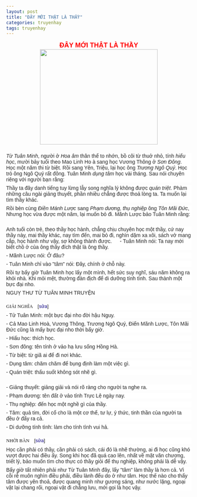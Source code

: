 ```yaml
---
layout: post
title: "ĐÂY MỚI THẬT LÀ THẦY"
categories: truyenhay
tags: truyenhay
---
```

<div style="text-align: center;">
<b style="background-color: white; font-family: sans-serif;"><span style="color: red; font-size: large;">ĐÂY MỚI THẬT LÀ THẦY</span></b></div>
<div class="separator" style="clear: both; text-align: center;">
<a href="https://nghiencuulichsudotcom.files.wordpress.com/2018/03/chuviet.jpg?w=584" imageanchor="1" style="margin-left: 1em; margin-right: 1em;"><img border="0" data-original-height="463" data-original-width="574" height="258" src="https://nghiencuulichsudotcom.files.wordpress.com/2018/03/chuviet.jpg?w=584" width="320" /></a></div>
<b style="background-color: white; color: #252525; font-family: sans-serif; font-size: 14px;"><br /></b>
<div style="background-color: white; color: #252525; font-family: sans-serif; line-height: inherit; margin-bottom: 0.5em; margin-top: 0.5em;">
<i>Từ Tuân Minh</i>, người ở&nbsp;<i>Hoa âm</i>&nbsp;thân thể to nhớn, bồ côi từ thuở nhỏ, tính&nbsp;<i>hiếu học</i>, mười bảy tuổi theo Mao Linh Ho à sang học Vương Thông ở&nbsp;<i>Sơn Đông</i>. Học một năm thi từ biệt. Rồi sang Yên, Triệu, lại học ông&nbsp;<i>Trương Ngô Quý</i>. Học trò ông Ngô Quý rất đông. Tuân Minh&nbsp;<i>dụng tâm</i>&nbsp;học vài tháng. Sau nói chuyên riêng với người bạn rằng:</div>
<div style="background-color: white; color: #252525; font-family: sans-serif; line-height: inherit; margin-bottom: 0.5em; margin-top: 0.5em;">
Thầy ta đây danh tiếng tuy lừng lẫy song nghĩa lý không được&nbsp;<i>quán triệt</i>. Phàm những câu ngài giảng thuyết, phần nhiều chẳng được thoả lòng ta. Ta muốn lại tìm thầy khác.</div>
<div style="background-color: white; color: #252525; font-family: sans-serif; line-height: inherit; margin-bottom: 0.5em; margin-top: 0.5em;">
Rồi bèn cùng&nbsp;<i>Điền Mánh Lược</i>&nbsp;sang&nbsp;<i>Phạm dương, thụ nghiệp</i>&nbsp;ông&nbsp;<i>Tôn Mãi Đức</i>, Nhưng học vừa được một năm, lại muốn bỏ đi. Mãnh Lược bảo Tuân Minh rằng:</div>
<div class="noprint" id="Tusach.d-in-content-728x90-1" style="background-color: white; color: #252525; font-family: sans-serif; margin: 25px auto; text-align: center;">
</div>
<div style="background-color: white; color: #252525; font-family: sans-serif; line-height: inherit; margin-bottom: 0.5em; margin-top: 0.5em;">
Anh tuổi còn trẻ, theo thầy học hành, chẳng chịu chuyên học một thầy, cứ nay thầy này, mai thầy khác, nay tìm đến, mai bỏ đi, nghìn dặm xa xôi, sách vở mang cắp, học hành như vậy, sợ không thành được.   - Tuân Minh nói: Ta nay mới biết chồ ở của ông thầy đích thật là ông thầy.</div>
<div style="background-color: white; color: #252525; font-family: sans-serif; line-height: inherit; margin-bottom: 0.5em; margin-top: 0.5em;">
- Mãnh Lược nói: Ở đâu?</div>
<div style="background-color: white; color: #252525; font-family: sans-serif; line-height: inherit; margin-bottom: 0.5em; margin-top: 0.5em;">
- Tuân Minh chỉ vào "tâm" nói: Đây, chính ở chỗ này.</div>
<div style="background-color: white; color: #252525; font-family: sans-serif; line-height: inherit; margin-bottom: 0.5em; margin-top: 0.5em;">
Rồi tự bấy giờ Tuân Minh học lấy một mình, hết sức suy nghĩ, sáu năm không ra khỏi nhà. Khi mỏi mệt, thường đàn địch để di dưỡng tính tình. Sau thành một bực đại nho.</div>
<div style="background-color: white; color: #252525; font-family: sans-serif; line-height: inherit; margin-bottom: 0.5em; margin-top: 0.5em;">
NGUỴ THƯ TỪ TUÂN MINH TRUYỆN</div>
<h2 style="background: none rgb(255, 255, 255); border: none; font-family: &quot;Linux Libertine&quot;, Georgia, Times, serif; font-weight: normal; line-height: 1.3; margin: 1em 0px 0.25em; overflow: hidden; padding: 0px;">
<span style="font-size: small;"><span class="mw-headline" id="GI.E1.BA.A2I_NGH.C4.A8A">GIẢI NGHĨA</span><span class="mw-editsection" style="display: inline-block; font-family: sans-serif; line-height: 1em; margin-left: 1em; user-select: none; vertical-align: baseline;"><span class="mw-editsection-bracket">[</span><a href="https://tusach.thuvienkhoahoc.com/index.php?title=C%E1%BB%95_h%E1%BB%8Dc_tinh_hoa._Nguy%E1%BB%85n_V%C4%83n_Ng%E1%BB%8Dc,_Tr%E1%BA%A7n_L%C3%AA_Nh%C3%A2n/165&amp;action=edit&amp;section=1" style="background: none; color: #0b0080; text-decoration-line: none;" title="Sửa đổi đề mục: GIẢI NGHĨA">sửa</a><span class="mw-editsection-bracket">]</span></span></span></h2>
<div style="background-color: white; color: #252525; font-family: sans-serif; line-height: inherit; margin-bottom: 0.5em; margin-top: 0.5em;">
- Tử Tuân Minh: một bực đại nho đời hậu Nguy.</div>
<div style="background-color: white; color: #252525; font-family: sans-serif; line-height: inherit; margin-bottom: 0.5em; margin-top: 0.5em;">
- Cả Mao Linh Hoà, Vương Thông, Trương Ngô Quý, Điển Mãnh Lược, Tôn Mãi Đức cũng là mấy bực đại nho thời bấy giờ.</div>
<div style="background-color: white; color: #252525; font-family: sans-serif; line-height: inherit; margin-bottom: 0.5em; margin-top: 0.5em;">
- Hiấu học: thích học.</div>
<div style="background-color: white; color: #252525; font-family: sans-serif; line-height: inherit; margin-bottom: 0.5em; margin-top: 0.5em;">
- Sơn đông: tên tính ở vảo hạ lưu sống Hồng Hà.</div>
<div style="background-color: white; color: #252525; font-family: sans-serif; line-height: inherit; margin-bottom: 0.5em; margin-top: 0.5em;">
- Từ biệt: từ giã ai để đi nơi khác.</div>
<div style="background-color: white; color: #252525; font-family: sans-serif; line-height: inherit; margin-bottom: 0.5em; margin-top: 0.5em;">
- Dụng tâm: chăm chăm để bụng định làm một việc gì.</div>
<div style="background-color: white; color: #252525; font-family: sans-serif; line-height: inherit; margin-bottom: 0.5em; margin-top: 0.5em;">
- Quán triệt: thấu suốt không sót nhẽ gì.</div>
<div class="noprint" id="Tusach.d-in-content-336x280-2" style="background-color: white; color: #252525; font-family: sans-serif; margin: 25px auto; text-align: center;">
</div>
<div style="background-color: white; color: #252525; font-family: sans-serif; line-height: inherit; margin-bottom: 0.5em; margin-top: 0.5em;">
- Giảng thuyết: giảng giải và nói rõ ràng cho người ta nghe ra.</div>
<div style="background-color: white; color: #252525; font-family: sans-serif; line-height: inherit; margin-bottom: 0.5em; margin-top: 0.5em;">
- Phạm dương: tên đất ở vảo tỉnh Trực Lệ ngày nay.</div>
<div style="background-color: white; color: #252525; font-family: sans-serif; line-height: inherit; margin-bottom: 0.5em; margin-top: 0.5em;">
- Thụ nghiệp: đến học một nghề gì của thầy.</div>
<div style="background-color: white; color: #252525; font-family: sans-serif; line-height: inherit; margin-bottom: 0.5em; margin-top: 0.5em;">
- Tâm: quả tim, đời cổ cho là một cơ thể, tư lự, ý thức, tinh thần của người ta đều ở đấy ra cả.</div>
<div style="background-color: white; color: #252525; font-family: sans-serif; line-height: inherit; margin-bottom: 0.5em; margin-top: 0.5em;">
- Di dưỡng tính tình: làm cho tính tình vui hả.</div>
<h2 style="background: none rgb(255, 255, 255); border: none; font-family: &quot;Linux Libertine&quot;, Georgia, Times, serif; font-weight: normal; line-height: 1.3; margin: 1em 0px 0.25em; overflow: hidden; padding: 0px;">
<span style="font-size: small;"><span class="mw-headline" id="NH.E1.BB.9CI_B.C3.80N">NHỜI BÀN</span><span class="mw-editsection" style="display: inline-block; font-family: sans-serif; line-height: 1em; margin-left: 1em; user-select: none; vertical-align: baseline;"><span class="mw-editsection-bracket">[</span><a href="https://tusach.thuvienkhoahoc.com/index.php?title=C%E1%BB%95_h%E1%BB%8Dc_tinh_hoa._Nguy%E1%BB%85n_V%C4%83n_Ng%E1%BB%8Dc,_Tr%E1%BA%A7n_L%C3%AA_Nh%C3%A2n/165&amp;action=edit&amp;section=2" style="background: none; color: #0b0080; text-decoration-line: none;" title="Sửa đổi đề mục: NHỜI BÀN">sửa</a><span class="mw-editsection-bracket">]</span></span></span></h2>
<div style="background-color: white; color: #252525; font-family: sans-serif; line-height: inherit; margin-bottom: 0.5em; margin-top: 0.5em;">
Học cần phải có thầy, cần phải có sách, cái đó là nhẽ thường, ai đi học cũng khó vượt được hai điều ấy. Song khi học đã quá cao lên, nhất về mặt văn chương, triết lý, bảo muốn tìm cho thực có thầy giỏi để thụ nghiệp, không phải là dễ vậy.</div>
<div style="background-color: white; color: #252525; font-family: sans-serif; line-height: inherit; margin-bottom: 0.5em; margin-top: 0.5em;">
Bấy giờ tất nhiên phải như Từ Tuân Minh đây, lấy "tâm" làm thầy là hơn cả. Vì cỗi rễ muôn nghìn điều phải, điều lành đểu do ở như tâm. Học thế nào cho thấy tâm được yên thoả, được quang minh như gương sáng, như nước lặng, ngoại vật lại chang rối, ngoại vật đi chẳng lưu, mới gọi là học vậy.</div>
